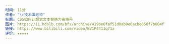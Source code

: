 ```yaml
---
时间: 11分
作者: "\r技术蛋老师"
标题: CSS如何让超宽文本替换为省略号
图片: https://i1.hdslb.com/bfs/archive/419be6faf51d0ab9e8acbe050f7b684fa1ed1de8.jpg@480w_300h_1c_!web-space-channel-video.webp
链接: https://www.bilibili.com/video/BV1P4411q71a
评价: ★★★★★
---
```


